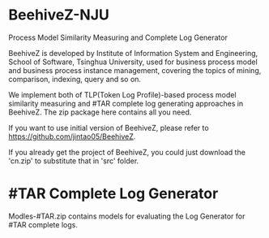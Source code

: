 # BeehiveZ-NJU
Process Model Similarity Measuring and Complete Log Generator

BeehiveZ is developed by Institute of Information System and Engineering, School of Software, Tsinghua University, used for business process model and business process instance management, covering the topics of mining, comparison, indexing, query and so on.

We implement both of TLP(Token Log Profile)-based process model similarity measuring and #TAR complete log generating approaches in BeehiveZ. The zip package here contains all you need.  

If you want to use initial version of BeehiveZ, please refer to https://github.com/jintao05/BeehiveZ. 

If you already get the project of BeehiveZ, you could just download the 'cn.zip' to substitute that in 'src' folder. 

# \#TAR Complete Log Generator
Modles-#TAR.zip contains models for evaluating the Log Generator for #TAR complete logs. 


